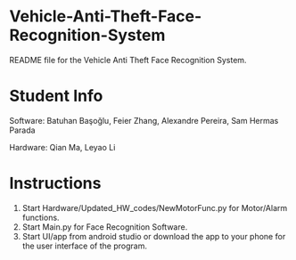 # Vehicle-Anti-Theft-Face-Recognition-System

README file for the Vehicle Anti Theft Face Recognition System.

# Student Info

Software: Batuhan Başoğlu, Feier Zhang, Alexandre Pereira, Sam Hermas Parada

Hardware: Qian Ma, Leyao Li

# Instructions

1. Start Hardware/Updated_HW_codes/NewMotorFunc.py for Motor/Alarm functions.
2. Start Main.py for Face Recognition Software.
3. Start UI/app from android studio or download the app to your phone for the user interface of the program.
